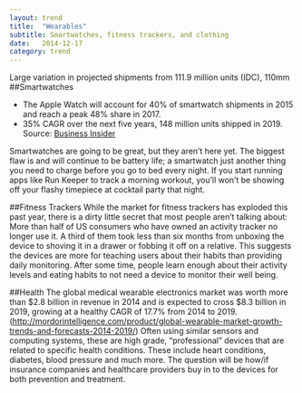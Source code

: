 ```yaml
---
layout: trend
title:  "Wearables"
subtitle: Smartwatches, fitness trackers, and clothing 
date:   2014-12-17
category: trend
---
```

Large variation in projected shipments from 111.9 million units (IDC), 110mm 
##Smartwatches
- The Apple Watch will account for 40% of smartwatch shipments in 2015 and reach a peak 48% share in 2017. 
- 35% CAGR over the next five years, 148 million units shipped in 2019. Source: [Business Insider](http://finance.yahoo.com/news/wearable-computing-market-report-growth-192528241.html)

Smartwatches are going to be great, but they aren’t here yet. The biggest flaw is and will continue to be battery life; a smartwatch just another thing you need to charge before you go to bed every night. If you start running apps like Run Keeper to track a morning workout, you’ll won’t be showing off your flashy timepiece at cocktail party that night. 

##Fitness Trackers
While the market for fitness trackers has exploded this past year, there is a dirty little secret that most people aren’t talking about: More than half of US consumers who have owned an activity tracker no longer use it. A third of them took less than six months from unboxing the device to shoving it in a drawer or fobbing it off on a relative. This suggests the devices are more for teaching users about their habits than providing daily monitoring. After some time, people learn enough about their activity levels and eating habits to not need a device to monitor their well being. 

##Health 
The global medical wearable electronics market was worth more than $2.8 billion in revenue in 2014 and is expected to cross $8.3 billion in 2019, growing at a healthy CAGR of 17.7% from 2014 to 2019. (http://mordorintelligence.com/product/global-wearable-market-growth-trends-and-forecasts-2014-2019/)
Often using similar sensors and computing systems, these are high grade, “professional” devices that are related to specific health conditions.  These include heart conditions, diabetes, blood pressure and much more. The question will be how/if insurance companies and healthcare providers buy in to the devices for both prevention and treatment. 

 
